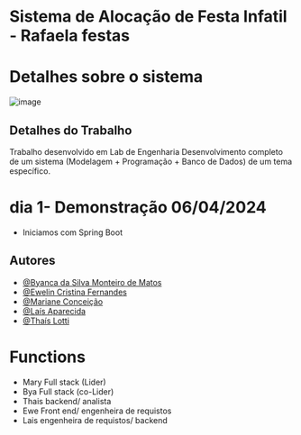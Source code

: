 # Sistema de Alocação de Festa Infatil  - Rafaela festas
# Detalhes sobre o sistema 
![image](https://github.com/ByancaMatos01/Rafaela-promoter/assets/122841376/8d97aba7-b900-498f-b70a-df1bb58d8a4e)
## Detalhes do Trabalho 
Trabalho desenvolvido em Lab de Engenharia
Desenvolvimento completo de um sistema (Modelagem + Programação + Banco de Dados) de um tema específico.
# dia 1- Demonstração 06/04/2024
* Iniciamos com Spring Boot
## Autores
- [@Byanca da Silva Monteiro de Matos](https://www.github.com/ByancaMatos01)
- [@Ewelin Cristina Fernandes ](https://github.com/ewefernandes)
- [@Mariane Conceição ](https://github.com/MarianeCSilva)
- [@Laís Aparecida ](https://github.com/lais-coding)
- [@Thaís Lotti ]()
# Functions
* Mary Full stack (Lider)
* Bya Full stack (co-Lider)
* Thais backend/ analista
* Ewe Front end/ engenheira de requistos
* Lais engenheira de requistos/ backend

